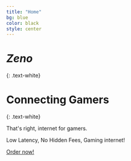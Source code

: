 ```yaml
---
title: "Home"
bg: blue
color: black
style: center
---
```


# *Zeno*
{: .text-white}

<span class="fa-stack subtlecircle" style="font-size:100px; background:rgba(0,0,255)">
  <i class="fa fa-circle fa-stack-2x text-white"></i>
  <i class="fa fa-share-alt-square fa-stack-1x text-blue"></i>
</span>

# Connecting Gamers
{: .text-white}


That's right, internet for gamers.

Low Latency, No Hidden Fees, Gaming internet!

<span id="forkongithub">
  <a href="https://shop.zeno.io/cart.php" class="bg-blue">
    Order now!
  </a>
</span>
